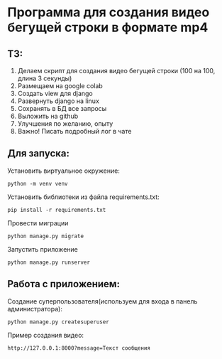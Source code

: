 # Программа для создания видео бегущей строки в формате mp4
## ТЗ:
1) Делаем скрипт для создания видео бегущей строки (100 на 100, длина 3 секунды)
2) Размещаем на google colab
3) Создать view для django
4) Развернуть django на linux
5) Сохранять в БД все запросы
6) Выложить на github
7) Улучшения по желанию, опыту
8) Важно! Писать подробный лог в чате

## Для запуска:

Установить виртуальное окружение:

```
python -m venv venv
```

Установить библиотеки из файла requirements.txt:

```
pip install -r requirements.txt
```

Провести миграции

```
python manage.py migrate
```

Запустить приложение

```
python manage.py runserver
```

## Работа с приложением:

Создание суперпользователя(используем для входа в панель администратора):

```
python manage.py createsuperuser
```

Пример создания видео:

```
http://127.0.0.1:8000?message=Текст сообщения
```